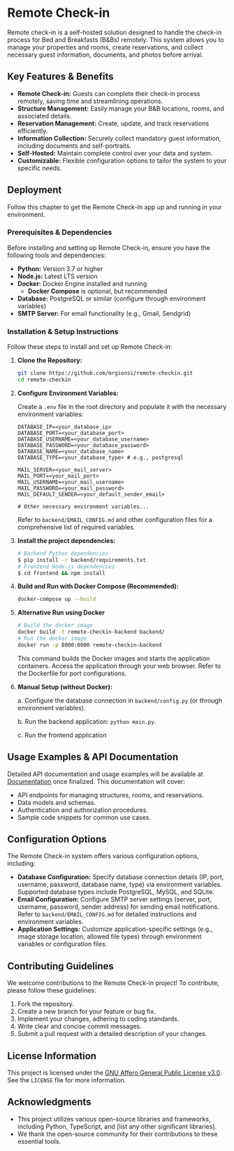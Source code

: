 # Remote Check-in

Remote check-in is a self-hosted solution designed to handle the check-in process for Bed and Breakfasts (B&Bs) remotely. This system allows you to manage your properties and rooms, create reservations, and collect necessary guest information, documents, and photos before arrival.

## Key Features & Benefits

* **Remote Check-in:** Guests can complete their check-in process remotely, saving time and streamlining operations.
* **Structure Management:** Easily manage your B&B locations, rooms, and associated details.
* **Reservation Management:** Create, update, and track reservations efficiently.
* **Information Collection:** Securely collect mandatory guest information, including documents and self-portraits.
* **Self-Hosted:** Maintain complete control over your data and system.
* **Customizable:** Flexible configuration options to tailor the system to your specific needs.

## Deployment

Follow this chapter to get the Remote Check-In app up and running in your environment.

### Prerequisites & Dependencies

Before installing and setting up Remote Check-in, ensure you have the following tools and dependencies:

* **Python:** Version 3.7 or higher
* **Node.js:** Latest LTS version
* **Docker:** Docker Engine installed and running
  * **Docker Compose** is optional, but recommended 
* **Database:** PostgreSQL or similar (configure through environment variables)
* **SMTP Server:** For email functionality (e.g., Gmail, Sendgrid)

### Installation & Setup Instructions

Follow these steps to install and set up Remote Check-in:

1.  **Clone the Repository:**

    ```bash
    git clone https://github.com/mrgionsi/remote-checkin.git
    cd remote-checkin
    ```

2.  **Configure Environment Variables:**

    Create a `.env` file in the root directory and populate it with the necessary environment variables:

    ```
    DATABASE_IP=<your_database_ip>
    DATABASE_PORT=<your_database_port>
    DATABASE_USERNAME=<your_database_username>
    DATABASE_PASSWORD=<your_database_password>
    DATABASE_NAME=<your_database_name>
    DATABASE_TYPE=<your_database_type> # e.g., postgresql

    MAIL_SERVER=<your_mail_server>
    MAIL_PORT=<your_mail_port>
    MAIL_USERNAME=<your_mail_username>
    MAIL_PASSWORD=<your_mail_password>
    MAIL_DEFAULT_SENDER=<your_default_sender_email>

    # Other necessary environment variables...
    ```
    Refer to `backend/EMAIL_CONFIG.md` and other configuration files for a comprehensive list of required variables.

3. **Install the project dependencies:**

    ```bash
    # Backend Python dependencies
    $ pip install -r backend/requirements.txt
    # Frontend Node.js dependencies
    $ cd frontend && npm install
    ```

4.  **Build and Run with Docker Compose (Recommended):**

    ```bash
    docker-compose up --build
    ```

5. **Alternative Run using Docker**
    ```bash
    # Build the docker image
    docker build -t remote-checkin-backend backend/
    # Run the docker image
    docker run -p 8000:8000 remote-checkin-backend
    ```

    This command builds the Docker images and starts the application containers. Access the application through your web browser.  Refer to the Dockerfile for port configurations.

6.  **Manual Setup (without Docker):**

    a. Configure the database connection in `backend/config.py` (or through environment variables).

    b. Run the backend application: `python main.py`.

    c. Run the frontend application

## Usage Examples & API Documentation

Detailed API documentation and usage examples will be available at [Documentation](https://tbd) once finalized. This documentation will cover:

* API endpoints for managing structures, rooms, and reservations.
* Data models and schemas.
* Authentication and authorization procedures.
* Sample code snippets for common use cases.

## Configuration Options

The Remote Check-in system offers various configuration options, including:

* **Database Configuration:** Specify database connection details (IP, port, username, password, database name, type) via environment variables. Supported database types include PostgreSQL, MySQL, and SQLite.
* **Email Configuration:** Configure SMTP server settings (server, port, username, password, sender address) for sending email notifications. Refer to `backend/EMAIL_CONFIG.md` for detailed instructions and environment variables.
* **Application Settings:** Customize application-specific settings (e.g., image storage location, allowed file types) through environment variables or configuration files.

## Contributing Guidelines

We welcome contributions to the Remote Check-in project! To contribute, please follow these guidelines:

1. Fork the repository.
2. Create a new branch for your feature or bug fix.
3. Implement your changes, adhering to coding standards.
4. Write clear and concise commit messages.
5. Submit a pull request with a detailed description of your changes.

## License Information

This project is licensed under the [GNU Affero General Public License v3.0](https://www.gnu.org/licenses/agpl-3.0.en.html). See the `LICENSE` file for more information.

## Acknowledgments

* This project utilizes various open-source libraries and frameworks, including Python, TypeScript, and [list any other significant libraries].
* We thank the open-source community for their contributions to these essential tools.
